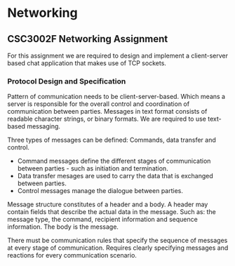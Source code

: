 # Networking
## CSC3002F Networking Assignment
For this assignment we are required to design and implement a client-server based chat application that makes use of TCP sockets.
### Protocol Design and Specification
Pattern of communication needs to be client-server-based. 
Which means a server is responsible for the overall control and coordination of communication between parties.
Messages in text format consists of readable character strings, or binary formats. 
We are required to use text-based messaging.

Three types of messages can be defined: Commands, data transfer and control. 
* Command messages define the different stages of communication between parties - such as initiation and termination. 
* Data transfer mesages are used to carry the data that is exchanged between parties.
* Control messages manage the dialogue between parties.

Message structure constitutes of a header and a body. 
A header may contain fields that describe the actual data in the message. Such as: the message type, the command, recipient information and sequence information. The body is the message.

There must be communication rules that specify the sequence of messages at every stage of communication. 
Requires clearly specifying messages and reactions for every communication scenario.